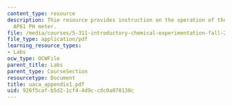 ```yaml
---
content_type: resource
description: Thie resource provides instruction on the operation of the accumet portable
  AP61 PH meter.
file: /media/courses/5-311-introductory-chemical-experimentation-fall-2005/926f5cafb5d21cf44d9ccdc0a078130c_uaca_appendix1.pdf
file_type: application/pdf
learning_resource_types:
- Labs
ocw_type: OCWFile
parent_title: Labs
parent_type: CourseSection
resourcetype: Document
title: uaca_appendix1.pdf
uid: 926f5caf-b5d2-1cf4-4d9c-cdc0a078130c
---
```


